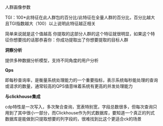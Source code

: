 人群画像参数

TGI：100*此特征在此人群包的百分比/此特征在全量人群的百分比，百分比越大且TGI指数越大（100）以上说明此特征越正相关

简单来说就是这个值越高 你提取的这部分人群的这个特征就很明显，如果这个特征你想要找的话那恭喜你：你成功提取出了你想要提取的目标人群



**洞察分析**

提供多种数据分析模型，支持不同角度的用户分析



**Qps**

即每秒查询率，是衡量系统处理能力的一个重要指标，表示系统每秒能处理的查询或请求的数量，通常较高的QPS值意味着系统有更高的并发处理能力



**与clickhouse集成**

cdp特性是一次写入，多次聚合查询，宽表特别宽，字段总数很多，但每次查询只用到了其中很小一部分，而Clickhouse作为列式数据库，要知道一个真正的列式数据库是能做到只提取想要的列字段的，很难找到比这个更适合ck的场景












